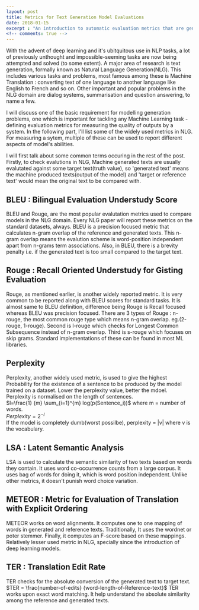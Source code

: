 ```yaml
---
layout: post
title: Metrics for Text Generation Model Evaluations
date: 2018-01-15
excerpt : "An introduction to automatic evaluation metrics that are generally used in Natural Language Generation to meausure model quality."
<!-- comments: true -->
---
```


With the advent of deep learning and it's ubitquitous use in NLP tasks, a lot of previously unthought and impossible-seeming tasks are now being attempted and solved (to some extent). A major area of research is text generation, formally known as Natural Language Generation(NLG). This includes various tasks and problems, most famous among these is Machine Translation : converting text of one language to another language like English to French and so on. Other important and popular problems in the NLG domain are dialog systems, summarisation and question answering, to name a few.

I will discuss one of the basic requirement for modelling generation problems, one which is important for tackling any Machine Learning task - defining evaluation metrics for measuring the quality of outputs by a system. In the following part, I'll list some of the widely used metrics in NLG. For measuring a sytem, multiple of these can be used to report different aspects of model's abilities.

I will first talk about some common terms occuring in the rest of the post. Firstly, to check evalutions in NLG, Machine generated texts are usually evalutated against some target text(truth value), so 'generated text' means the machine produced texts(output of the model) and 'target or reference text' would mean the original text to be compared with.

## BLEU : Bilingual Evaluation Understudy Score 
BLEU and Rouge, are the most popular evalutation metrics used to compare models in the NLG domain. Every NLG paper will report these metrics on the standard datasets, always. BLEU is a precision focused metric that calculates n-gram overlap of the reference and generated texts. This n-gram overlap means the evalution scheme is word-position independent apart from n-grams term associations. Also, in BLEU, there is a brevity penalty i.e. if the generated text is too small compared to the target text.

## Rouge : Recall Oriented Understudy for Gisting Evaluation
Rouge, as mentioned earlier, is another widely reported metric. It is very common to be reported along with BLEU scores for standard tasks. It is almost same to BLEU definition, difference being Rouge is Recall focused whereas BLEU was precision focused. There are 3 types of Rouge : n-rouge, the most common rouge type which means n-gram overlap. eg.(2-rouge, 1-rouge). Second is l-rouge which checks for Longest Common Subsequence instead of n-gram overlap. Third is s-rouge which focuses on skip grams. Standard implementations of these can be found in most ML libraries.

## Perplexity
Perplexity, another widely used metric, is used to give the highest Probability for the existence of a sentence to be produced by the model trained on a dataset. Lower the perplexity value, better the mdoel. Perplexity is normalised on the length of sentences.<br>
$l=\frac{1} {m} \sum_{i=1}^{m} log(p(Sentence_i))$ where m = number of words.<br>
$Perplexity = 2^{-l}$ <br>
If the model is completely dumb(worst possilbe), perplexity = |v| where v is the vocabulary.

## LSA : Latent Semantic Analysis
LSA is used to calculate the semantic similarity of two texts based on words they contain. It uses word co-occurrence counts from a large corpus. It uses bag of words for doing it, which is word position independent. Unlike other metrics, it doesn't punish word choice variation.

## METEOR : Metric for Evaluation of Translation with Explicit Ordering
METEOR works on word alignments. It computes one to one mapping of words in generated and reference texts. Traditionally, It uses the wordnet or poter stemmer. Finally, it computes an F-score based on these mappings. Relatively lesser used metric in NLG, specially since the introduction of deep learning models.

## TER : Translation Edit Rate 
TER checks for the absolute conversion of the generated text to target text. 
$TER = \frac{number-of-edits} {word-length-of-Reference-text}$
TER works upon exact word matching. It help understand the absolute similarity among the reference and generated texts. 